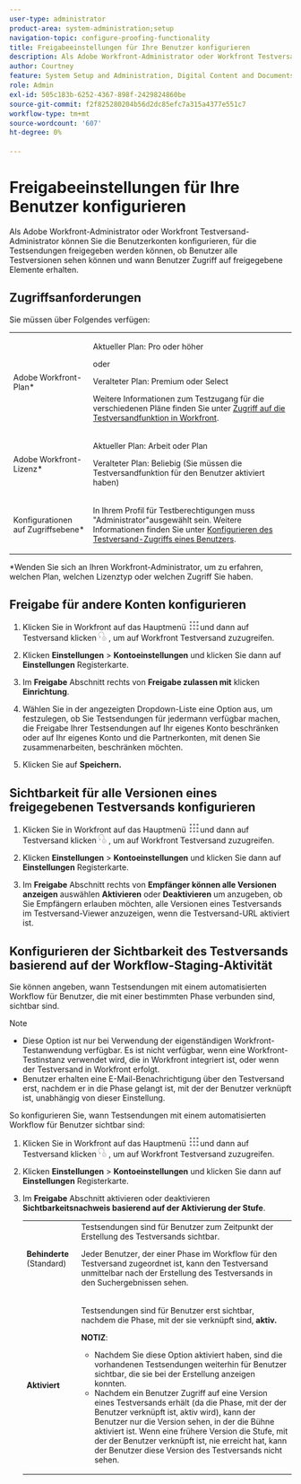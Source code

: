 ```yaml
---
user-type: administrator
product-area: system-administration;setup
navigation-topic: configure-proofing-functionality
title: Freigabeeinstellungen für Ihre Benutzer konfigurieren
description: Als Adobe Workfront-Administrator oder Workfront Testversand-Administrator können Sie die Benutzerkonten konfigurieren, für die Testsendungen freigegeben werden können, ob Benutzer alle Testversionen sehen können und wann Benutzer Zugriff auf freigegebene Elemente erhalten.
author: Courtney
feature: System Setup and Administration, Digital Content and Documents
role: Admin
exl-id: 505c183b-6252-4367-898f-2429824860be
source-git-commit: f2f825280204b56d2dc85efc7a315a4377e551c7
workflow-type: tm+mt
source-wordcount: '607'
ht-degree: 0%

---
```


# Freigabeeinstellungen für Ihre Benutzer konfigurieren

Als Adobe Workfront-Administrator oder Workfront Testversand-Administrator können Sie die Benutzerkonten konfigurieren, für die Testsendungen freigegeben werden können, ob Benutzer alle Testversionen sehen können und wann Benutzer Zugriff auf freigegebene Elemente erhalten.

## Zugriffsanforderungen

Sie müssen über Folgendes verfügen:

<table style="table-layout:auto"> 
 <col> 
 <col> 
 <tbody> 
  <tr> 
   <td role="rowheader">Adobe Workfront-Plan*</td> 
   <td> <p>Aktueller Plan: Pro oder höher</p> <p>oder</p> <p>Veralteter Plan: Premium oder Select</p> <p>Weitere Informationen zum Testzugang für die verschiedenen Pläne finden Sie unter <a href="../../../administration-and-setup/manage-workfront/configure-proofing/access-to-proofing-functionality.md" class="MCXref xref">Zugriff auf die Testversandfunktion in Workfront</a>.</p> </td> 
  </tr> 
  <tr> 
   <td role="rowheader">Adobe Workfront-Lizenz*</td> 
   <td> <p>Aktueller Plan: Arbeit oder Plan</p> <p>Veralteter Plan: Beliebig (Sie müssen die Testversandfunktion für den Benutzer aktiviert haben)</p> </td> 
  </tr> 
  <tr> 
   <td role="rowheader">Konfigurationen auf Zugriffsebene*</td> 
   <td> <p>In Ihrem Profil für Testberechtigungen muss "Administrator"ausgewählt sein. Weitere Informationen finden Sie unter <a href="../../../administration-and-setup/manage-workfront/configure-proofing/configure-a-users-proofing-access.md" class="MCXref xref">Konfigurieren des Testversand-Zugriffs eines Benutzers</a>.</p> </td> 
  </tr> 
 </tbody> 
</table>

&#42;Wenden Sie sich an Ihren Workfront-Administrator, um zu erfahren, welchen Plan, welchen Lizenztyp oder welchen Zugriff Sie haben.

## Freigabe für andere Konten konfigurieren

1. Klicken Sie in Workfront auf das Hauptmenü ![](assets/main-menu-icon.png)und dann auf Testversand klicken ![](assets/proofing-in-main-menu.png) , um auf Workfront Testversand zuzugreifen.

1. Klicken **Einstellungen** > **Kontoeinstellungen** und klicken Sie dann auf **Einstellungen** Registerkarte.

1. Im **Freigabe** Abschnitt rechts von **Freigabe zulassen mit** klicken **Einrichtung**.

1. Wählen Sie in der angezeigten Dropdown-Liste eine Option aus, um festzulegen, ob Sie Testsendungen für jedermann verfügbar machen, die Freigabe Ihrer Testsendungen auf Ihr eigenes Konto beschränken oder auf Ihr eigenes Konto und die Partnerkonten, mit denen Sie zusammenarbeiten, beschränken möchten.
1. Klicken Sie auf **Speichern.**

## Sichtbarkeit für alle Versionen eines freigegebenen Testversands konfigurieren

1. Klicken Sie in Workfront auf das Hauptmenü ![](assets/main-menu-icon.png)und dann auf Testversand klicken ![](assets/proofing-in-main-menu.png) , um auf Workfront Testversand zuzugreifen.

1. Klicken **Einstellungen** > **Kontoeinstellungen** und klicken Sie dann auf **Einstellungen** Registerkarte.

1. Im **Freigabe** Abschnitt rechts von **Empfänger können alle Versionen anzeigen** auswählen **Aktivieren** oder **Deaktivieren** um anzugeben, ob Sie Empfängern erlauben möchten, alle Versionen eines Testversands im Testversand-Viewer anzuzeigen, wenn die Testversand-URL aktiviert ist.

## Konfigurieren der Sichtbarkeit des Testversands basierend auf der Workflow-Staging-Aktivität

Sie können angeben, wann Testsendungen mit einem automatisierten Workflow für Benutzer, die mit einer bestimmten Phase verbunden sind, sichtbar sind.

>[!NOTE]
>
>* Diese Option ist nur bei Verwendung der eigenständigen Workfront-Testanwendung verfügbar. Es ist nicht verfügbar, wenn eine Workfront-Testinstanz verwendet wird, die in Workfront integriert ist, oder wenn der Testversand in Workfront erfolgt.
>* Benutzer erhalten eine E-Mail-Benachrichtigung über den Testversand erst, nachdem er in die Phase gelangt ist, mit der der Benutzer verknüpft ist, unabhängig von dieser Einstellung.
>


So konfigurieren Sie, wann Testsendungen mit einem automatisierten Workflow für Benutzer sichtbar sind:

1. Klicken Sie in Workfront auf das Hauptmenü ![](assets/main-menu-icon.png)und dann auf Testversand klicken ![](assets/proofing-in-main-menu.png) , um auf Workfront Testversand zuzugreifen.

1. Klicken **Einstellungen** > **Kontoeinstellungen** und klicken Sie dann auf **Einstellungen** Registerkarte.

1. Im **Freigabe** Abschnitt aktivieren oder deaktivieren **Sichtbarkeitsnachweis basierend auf der Aktivierung der Stufe**.

   <table style="table-layout:auto"> 
    <col> 
    <col> 
    <tbody> 
     <tr> 
      <td role="rowheader"><strong>Behinderte</strong> (Standard)</td> 
      <td>Testsendungen sind für Benutzer zum Zeitpunkt der Erstellung des Testversands sichtbar.<br><p>Jeder Benutzer, der einer Phase im Workflow für den Testversand zugeordnet ist, kann den Testversand unmittelbar nach der Erstellung des Testversands in den Suchergebnissen sehen.</p></td> 
     </tr> 
     <tr> 
      <td role="rowheader"><strong>Aktiviert</strong> </td> 
      <td> <p>Testsendungen sind für Benutzer erst sichtbar, nachdem die Phase, mit der sie verknüpft sind, <strong>aktiv.</strong></p> <p><b>NOTIZ</b>:   
        <ul> 
         <li><em style="font-style: normal;">Nachdem Sie diese Option aktiviert haben, sind die vorhandenen Testsendungen weiterhin für Benutzer sichtbar, die sie bei der Erstellung anzeigen konnten.</em> </li> 
         <li>Nachdem ein Benutzer Zugriff auf eine Version eines Testversands erhält (da die Phase, mit der der Benutzer verknüpft ist, aktiv wird), kann der Benutzer nur die Version sehen, in der die Bühne aktiviert ist. Wenn eine frühere Version die Stufe, mit der der Benutzer verknüpft ist, nie erreicht hat, kann der Benutzer diese Version des Testversands nicht sehen.</li> 
        </ul> </p> </td> 
     </tr> 
    </tbody> 
   </table>
